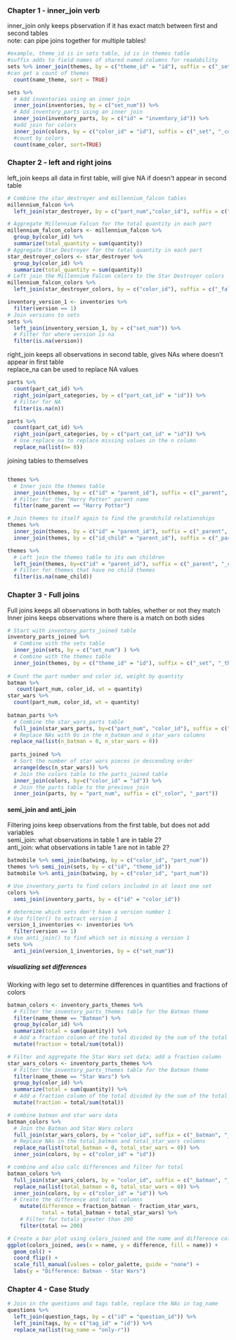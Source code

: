 ### Chapter 1 - inner_join verb   
inner_join only keeps pbservation if it has exact match between first and second tables  
note: can pipe joins together for multiple tables!  
```R
#example, theme_id is in sets table, id is in themes table
#suffix adds to field names of shared named columns for readability
sets %>% inner_join(themes, by = c("theme_id" = "id"), suffix = c("_set", "_theme")) %>%
#can get a count of themes
  count(name_theme, sort = TRUE)

sets %>%
  # Add inventories using an inner join 
  inner_join(inventories, by = c("set_num")) %>%
  # Add inventory_parts using an inner join 
  inner_join(inventory_parts, by = c("id" = "inventory_id")) %>%
  #add join for colors
  inner_join(colors, by = c("color_id" = "id"), suffix = c("_set", "_color")) %>%
  #count by colors
  count(name_color, sort=TRUE)
```
### Chapter 2 - left and right joins   
left_join keeps all data in first table, will give NA if doesn't appear in second table  
```R
# Combine the star_destroyer and millennium_falcon tables
millennium_falcon %>%
  left_join(star_destroyer, by = c("part_num","color_id"), suffix = c("_falcon","_star_destroyer"))

# Aggregate Millennium Falcon for the total quantity in each part
millennium_falcon_colors <- millennium_falcon %>%
  group_by(color_id) %>%
  summarize(total_quantity = sum(quantity))
# Aggregate Star Destroyer for the total quantity in each part
star_destroyer_colors <- star_destroyer %>%
  group_by(color_id) %>%
  summarize(total_quantity = sum(quantity))
# Left join the Millennium Falcon colors to the Star Destroyer colors
millennium_falcon_colors %>%
  left_join(star_destroyer_colors, by = c("color_id"), suffix = c("_falcon", "_star_destroyer"))

inventory_version_1 <- inventories %>%
  filter(version == 1)
# Join versions to sets
sets %>%
  left_join(inventory_version_1, by = c("set_num")) %>%
  # Filter for where version is na
  filter(is.na(version))
```
right_join keeps all observations in second table, gives NAs where doesn't appear in first table  
replace_na can be used to replace NA values  
```R
parts %>%
  count(part_cat_id) %>%
  right_join(part_categories, by = c("part_cat_id" = "id")) %>%
  # Filter for NA
  filter(is.na(n))

parts %>%
  count(part_cat_id) %>%
  right_join(part_categories, by = c("part_cat_id" = "id")) %>%
  # Use replace_na to replace missing values in the n column
  replace_na(list(n= 0))
```
joining tables to themselves  
```R

themes %>% 
  # Inner join the themes table
  inner_join(themes, by = c("id" = "parent_id"), suffix = c("_parent", "_child")) %>%
  # Filter for the "Harry Potter" parent name 
  filter(name_parent == "Harry Potter")

# Join themes to itself again to find the grandchild relationships
themes %>% 
  inner_join(themes, by = c("id" = "parent_id"), suffix = c("_parent", "_child")) %>%
  inner_join(themes, by = c("id_child" = "parent_id"), suffix = c("_parent","_grandchild"))

themes %>% 
  # Left join the themes table to its own children
  left_join(themes, by=c("id" = "parent_id"), suffix = c("_parent", "_child")) %>%
  # Filter for themes that have no child themes
  filter(is.na(name_child))

```
### Chapter 3 - Full joins   
Full joins keeps all observations in both tables, whether or not they match  
Inner joins keeps observations where there is a match on both sides  
```R
# Start with inventory_parts_joined table
inventory_parts_joined %>%
  # Combine with the sets table 
  inner_join(sets, by = c("set_num") ) %>%
  # Combine with the themes table 
  inner_join(themes, by = c("theme_id" = "id"), suffix = c("_set", "_theme"))
  
# Count the part number and color id, weight by quantity
batman %>%
   count(part_num, color_id, wt = quantity)
star_wars %>%
  count(part_num, color_id, wt = quantity)
  
batman_parts %>%
  # Combine the star_wars_parts table 
  full_join(star_wars_parts, by=c("part_num", "color_id"), suffix = c("_batman", "_star_wars")) %>%
  # Replace NAs with 0s in the n_batman and n_star_wars columns 
 replace_na(list(n_batman = 0, n_star_wars = 0))
 
 parts_joined %>%
  # Sort the number of star wars pieces in descending order 
  arrange(desc(n_star_wars)) %>%
  # Join the colors table to the parts_joined table
  inner_join(colors, by=c("color_id" = "id")) %>%
  # Join the parts table to the previous join 
  inner_join(parts, by = "part_num", suffix = c("_color", "_part"))
```
#### semi_join and anti_join  
Filtering joins keep observations from the first table, but does not add variables  
semi_join: what observations in table 1 are in table 2?  
anti_join: what observations in table 1 are not in table 2?
```R
batmobile %>% semi_join(batwing, by = c("color_id", "part_num"))
themes %>% semi_join(sets, by = c("id", "theme_id"))
batmobile %>% anti_join(batwing, by = c("color_id", "part_num"))

# Use inventory_parts to find colors included in at least one set
colors %>%
  semi_join(inventory_parts, by = c("id" = "color_id"))

# determine which sets don't have a version number 1
# Use filter() to extract version 1 
version_1_inventories <- inventories %>%
  filter(version == 1)
# Use anti_join() to find which set is missing a version 1
sets %>%
  anti_join(version_1_inventories, by = c("set_num"))
```
##### visualizing set differences 
Working with lego set to determine differences in quantities and fractions of colors  
```R
batman_colors <- inventory_parts_themes %>%
  # Filter the inventory_parts_themes table for the Batman theme
  filter(name_theme == "Batman") %>%
  group_by(color_id) %>%
  summarize(total = sum(quantity)) %>%
  # Add a fraction column of the total divided by the sum of the total 
  mutate(fraction = total/sum(total))

# Filter and aggregate the Star Wars set data; add a fraction column
star_wars_colors <- inventory_parts_themes %>%
  # Filter the inventory_parts_themes table for the Batman theme
  filter(name_theme == "Star Wars") %>%
  group_by(color_id) %>%
  summarize(total = sum(quantity)) %>%
  # Add a fraction column of the total divided by the sum of the total 
  mutate(fraction = total/sum(total))

# combine batman and star wars data
batman_colors %>%
  # Join the Batman and Star Wars colors
  full_join(star_wars_colors, by = "color_id", suffix = c("_batman", "_star_wars")) %>%
  # Replace NAs in the total_batman and total_star_wars columns
  replace_na(list(total_batman = 0, total_star_wars = 0)) %>%
  inner_join(colors, by = c("color_id" = "id"))

# combine and also calc differences and filter for total
batman_colors %>%
  full_join(star_wars_colors, by = "color_id", suffix = c("_batman", "_star_wars")) %>%
  replace_na(list(total_batman = 0, total_star_wars = 0)) %>%
  inner_join(colors, by = c("color_id" = "id")) %>%
  # Create the difference and total columns
    mutate(difference = fraction_batman - fraction_star_wars,
           total = total_batman + total_star_wars) %>%
    # Filter for totals greater than 200
    filter(total >= 200)

# Create a bar plot using colors_joined and the name and difference columns
ggplot(colors_joined, aes(x = name, y = difference, fill = name)) +
  geom_col() +
  coord_flip() +
  scale_fill_manual(values = color_palette, guide = "none") +
  labs(y = "Difference: Batman - Star Wars")
```
### Chapter 4 - Case Study
```R
# Join in the questions and tags table, replace the NAs in tag_name
questions %>%
  left_join(question_tags, by = c("id" = "question_id")) %>%
  left_join(tags, by = c("tag_id" = "id")) %>%
  replace_na(list(tag_name = "only-r"))

```


